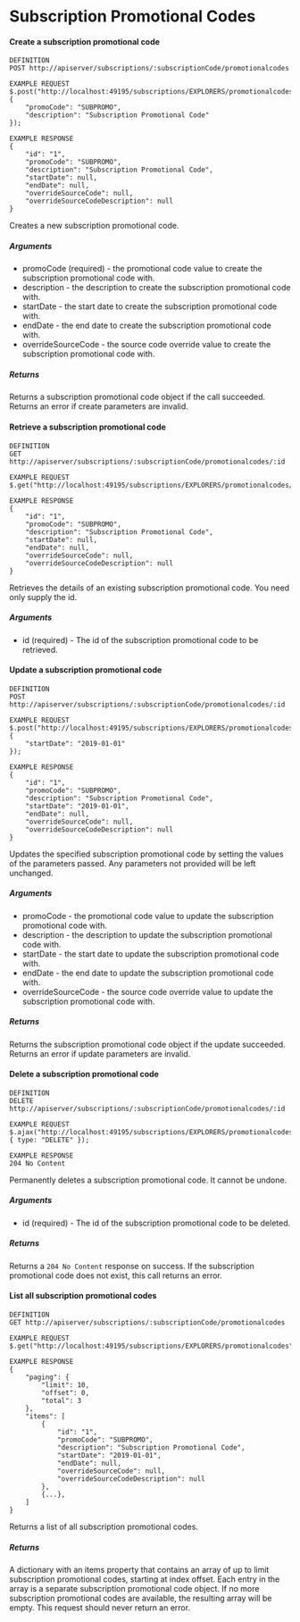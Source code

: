 # Subscription Promotional Codes

#### Create a subscription promotional code

```
DEFINITION
POST http://apiserver/subscriptions/:subscriptionCode/promotionalcodes

EXAMPLE REQUEST
$.post("http://localhost:49195/subscriptions/EXPLORERS/promotionalcodes", {
    "promoCode": "SUBPROMO",
    "description": "Subscription Promotional Code"
});

EXAMPLE RESPONSE
{
    "id": "1",
    "promoCode": "SUBPROMO",
    "description": "Subscription Promotional Code",
    "startDate": null,
    "endDate": null,
    "overrideSourceCode": null,
    "overrideSourceCodeDescription": null
}

```

Creates a new subscription promotional code.

##### Arguments

* promoCode (required) - the promotional code value to create the subscription promotional code with.
* description - the description to create the subscription promotional code with.
* startDate - the start date to create the subscription promotional code with.
* endDate - the end date to create the subscription promotional code with.
* overrideSourceCode - the source code override value to create the subscription promotional code with.

##### Returns

Returns a subscription promotional code object if the call succeeded. Returns an error if create parameters are invalid.

#### Retrieve a subscription promotional code

```
DEFINITION
GET http://apiserver/subscriptions/:subscriptionCode/promotionalcodes/:id

EXAMPLE REQUEST
$.get("http://localhost:49195/subscriptions/EXPLORERS/promotionalcodes/1");

EXAMPLE RESPONSE
{
    "id": "1",
    "promoCode": "SUBPROMO",
    "description": "Subscription Promotional Code",
    "startDate": null,
    "endDate": null,
    "overrideSourceCode": null,
    "overrideSourceCodeDescription": null
}

```

Retrieves the details of an existing subscription promotional code. You need only supply the id.

##### Arguments

* id (required) - The id of the subscription promotional code to be retrieved.

#### Update a subscription promotional code

```
DEFINITION
POST http://apiserver/subscriptions/:subscriptionCode/promotionalcodes/:id

EXAMPLE REQUEST
$.post("http://localhost:49195/subscriptions/EXPLORERS/promotionalcodes/1", {
    "startDate": "2019-01-01"
});

EXAMPLE RESPONSE
{
    "id": "1",
    "promoCode": "SUBPROMO",
    "description": "Subscription Promotional Code",
    "startDate": "2019-01-01",
    "endDate": null,
    "overrideSourceCode": null,
    "overrideSourceCodeDescription": null
}

```

Updates the specified subscription promotional code by setting the values of the parameters passed. Any parameters not provided will be left unchanged.

##### Arguments

* promoCode - the promotional code value to update the subscription promotional code with.
* description - the description to update the subscription promotional code with.
* startDate - the start date to update the subscription promotional code with.
* endDate - the end date to update the subscription promotional code with.
* overrideSourceCode - the source code override value to update the subscription promotional code with.

##### Returns

Returns the subscription promotional code object if the update succeeded. Returns an error if update parameters are invalid.

#### Delete a subscription promotional code

```
DEFINITION
DELETE http://apiserver/subscriptions/:subscriptionCode/promotionalcodes/:id

EXAMPLE REQUEST
$.ajax("http://localhost:49195/subscriptions/EXPLORERS/promotionalcodes/1", { type: "DELETE" });

EXAMPLE RESPONSE
204 No Content

```

Permanently deletes a subscription promotional code. It cannot be undone.

##### Arguments

* id (required) - The id of the subscription promotional code to be deleted.

##### Returns

Returns a `204 No Content` response on success. If the subscription promotional code does not exist, this call returns an error.

#### List all subscription promotional codes

```
DEFINITION
GET http://apiserver/subscriptions/:subscriptionCode/promotionalcodes

EXAMPLE REQUEST
$.get("http://localhost:49195/subscriptions/EXPLORERS/promotionalcodes");

EXAMPLE RESPONSE
{
    "paging": {
        "limit": 10,
        "offset": 0,
        "total": 3
    },
    "items": [
        {
            "id": "1",
            "promoCode": "SUBPROMO",
            "description": "Subscription Promotional Code",
            "startDate": "2019-01-01",
            "endDate": null,
            "overrideSourceCode": null,
            "overrideSourceCodeDescription": null
        },
        {...},
    ]
}

```

Returns a list of all subscription promotional codes.

##### Returns

A dictionary with an items property that contains an array of up to limit subscription promotional codes, starting at index offset. Each entry in the array is a separate subscription promotional code object. If no more subscription promotional codes are available, the resulting array will be empty. This request should never return an error.
